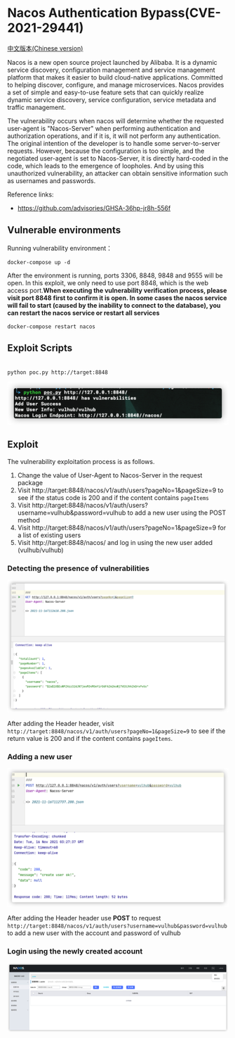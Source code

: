 # Nacos Authentication Bypass(CVE-2021-29441)

[中文版本(Chinese version)](README.zh-cn.md)

Nacos is a new open source project launched by Alibaba. It is a dynamic service discovery, configuration management and service management platform that makes it easier to build cloud-native applications. Committed to helping discover, configure, and manage microservices. Nacos provides a set of simple and easy-to-use feature sets that can quickly realize dynamic service discovery, service configuration, service metadata and traffic management.

The vulnerability occurs when nacos will determine whether the requested user-agent is "Nacos-Server" when performing authentication and authorization operations, and if it is, it will not perform any authentication. The original intention of the developer is to handle some server-to-server requests. However, because the configuration is too simple, and the negotiated user-agent is set to Nacos-Server, it is directly hard-coded in the code, which leads to the emergence of loopholes. And by using this unauthorized vulnerability, an attacker can obtain sensitive information such as usernames and passwords.

Reference links:

- https://github.com/advisories/GHSA-36hp-jr8h-556f

## Vulnerable environments

Running vulnerability environment：

```shell
docker-compose up -d
```

After the environment is running, ports 3306, 8848, 9848 and 9555 will be open. In this exploit, we only need to use port 8848, which is the web access port.**When executing the vulnerability verification process, please visit port 8848 first to confirm it is open. In some cases the nacos service will fail to start (caused by the inability to connect to the database), you can restart the nacos service or restart all services**

```shell
docker-compose restart nacos

```

## Exploit Scripts

```shell

python poc.py http://target:8848

```
![](poc.png)

## Exploit

The vulnerability exploitation process is as follows.

1. Change the value of User-Agent to Nacos-Server in the request package
2. Visit http://target:8848/nacos/v1/auth/users?pageNo=1&pageSize=9 to see if the status code is 200 and if the content contains `pageItems`
3. Visit http://target:8848/nacos/v1/auth/users?username=vulhub&password=vulhub to add a new user using the POST method
4. Visit http://target:8848/nacos/v1/auth/users?pageNo=1&pageSize=9 for a list of existing users
5. Visit http://target:8848/nacos/ and log in using the new user added (vulhub/vulhub)

### Detecting the presence of vulnerabilities

![](1.png)

After adding the Header header, visit `http://target:8848/nacos/v1/auth/users?pageNo=1&pageSize=9` to see if the return value is 200 and if the content contains `pageItems`.

### Adding a new user

![](2.png)

After adding the Header header use **POST** to request `http://target:8848/nacos/v1/auth/users?username=vulhub&password=vulhub` to add a new user with the account and password of vulhub

### Login using the newly created account

![](3.png)
